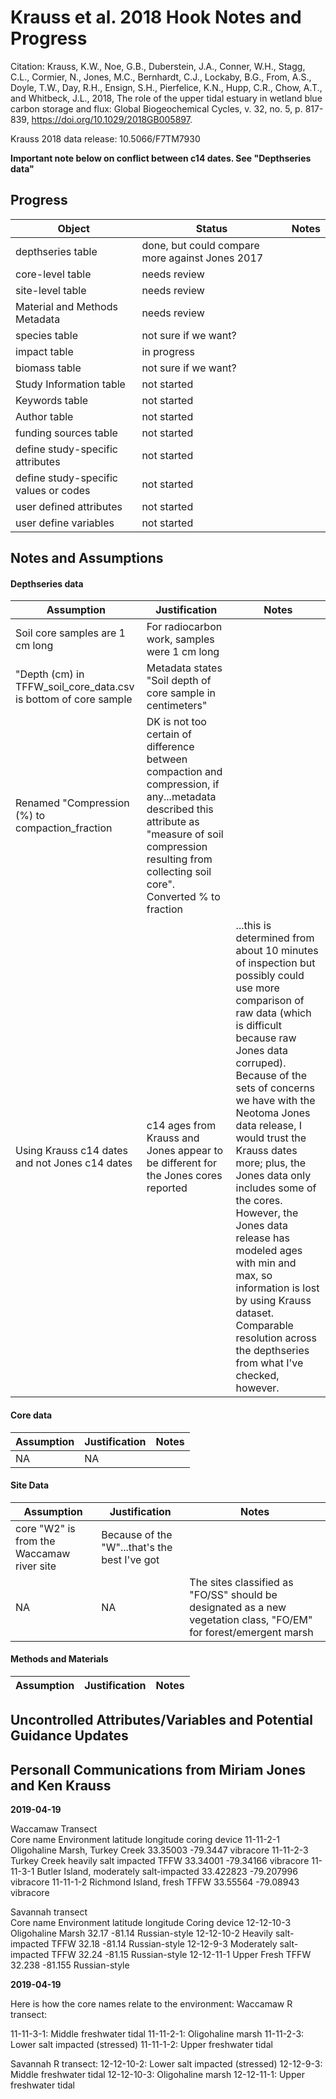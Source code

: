 # Krauss et al. 2018 Hook Notes and Progress

Citation: 
Krauss, K.W., Noe, G.B., Duberstein, J.A., Conner, W.H., Stagg, C.L., Cormier, N., Jones, M.C., Bernhardt, C.J., Lockaby, B.G., From, A.S., Doyle, T.W., Day, R.H., Ensign, S.H., Pierfelice, K.N., Hupp, C.R., Chow, A.T., and Whitbeck, J.L., 2018, The role of the upper tidal estuary in wetland blue carbon storage and flux: Global Biogeochemical Cycles, v. 32, no. 5, p. 817-839, https://doi.org/10.1029/2018GB005897.

Krauss 2018 data release:
10.5066/F7TM7930

**Important note below on conflict between c14 dates. See "Depthseries data"**

## Progress 

Object | Status | Notes
------------- | ------------- | -------------
depthseries table | done, but could compare more against Jones 2017 |
core-level table | needs review | 
site-level table | needs review| 
Material and Methods Metadata | needs review | 
species table | not sure if we want? | 
impact table | in progress | 
biomass table | not sure if we want? |
Study Information table | not started | 
Keywords table | not started | 
Author table | not started |
funding sources table | not started |
define study-specific attributes | not started |
define study-specific values or codes | not started |
user defined attributes | not started | 
user define variables | not started | 

## Notes and Assumptions


#### Depthseries data

Assumption | Justification | Notes
------------- | ------------- | -------------
Soil core samples are 1 cm long | For radiocarbon work, samples were 1 cm long | 
"Depth (cm) in TFFW_soil_core_data.csv is bottom of core sample | Metadata states "Soil depth of core sample in centimeters" |
Renamed "Compression (%) to compaction_fraction | DK is not too certain of difference between compaction and compression, if any...metadata described this attribute as "measure of soil compression resulting from collecting soil core". Converted % to fraction |
Using Krauss c14 dates and not Jones c14 dates | c14 ages from Krauss and Jones appear to be different for the Jones cores reported | ...this is determined from about 10 minutes of inspection but possibly could use more comparison of raw data (which is difficult because raw Jones data corruped). Because of the sets of concerns we have with the Neotoma Jones data release, I would trust the Krauss dates more; plus, the Jones data only includes some of the cores. However, the Jones data release has modeled ages with min and max, so information is lost by using Krauss dataset. Comparable resolution across the depthseries from what I've checked, however.

#### Core data

Assumption | Justification | Notes
------------- | ------------- | -------------
NA | NA | | Don't have coordinates for core W2

#### Site Data

Assumption | Justification | Notes
------------- | ------------- | -------------
core "W2" is from the Waccamaw river site | Because of the "W"...that's the best I've got | 
NA | NA | The sites classified as "FO/SS" should be designated as a new vegetation class, "FO/EM" for forest/emergent marsh

#### Methods and Materials

Assumption | Justification | Notes
------------- | ------------- | -------------


## Uncontrolled Attributes/Variables and Potential Guidance Updates






## Personall Communications from Miriam Jones and Ken Krauss


**2019-04-19**

Waccamaw Transect			
Core name	Environment	latitude	longitude	coring device
11-11-2-1	Oligohaline Marsh, Turkey Creek	33.35003	-79.3447	vibracore
11-11-2-3	Turkey Creek heavily salt impacted TFFW	33.34001	-79.34166	vibracore
11-11-3-1	Butler Island, moderately salt-impacted	33.422823	-79.207996	vibracore
11-11-1-2	Richmond Island, fresh TFFW	33.55564	-79.08943	vibracore
				
Savannah transect			
Core name	Environment	latitude	longitude	Coring device
12-12-10-3	Oligohaline Marsh	32.17	-81.14	Russian-style
12-12-10-2	Heavily salt-impacted TFFW	32.18	-81.14	Russian-style
12-12-9-3	Moderately salt-impacted TFFW	32.24	-81.15	Russian-style
12-12-11-1	Upper Fresh TFFW	32.238	-81.155	Russian-style

**2019-04-19**

Here is how the core names relate to the environment:
Waccamaw R transect:
 
11-11-3-1: Middle freshwater tidal
11-11-2-1: Oligohaline marsh
11-11-2-3: Lower salt impacted (stressed)
11-11-1-2: Upper freshwater tidal
 
Savannah R transect:
12-12-10-2: Lower salt impacted (stressed)
12-12-9-3: Middle freshwater tidal
12-12-10-3: Oligohaline marsh
12-12-11-1: Upper freshwater tidal





